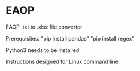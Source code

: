 # EAOP
EAOP .txt to .xlsx file converter

Prerequisites:
"pip install pandas"
"pip install regex"

Python3 needs to be installed

Instructions designed for Linux command line
